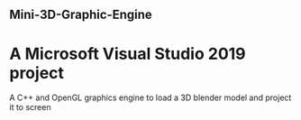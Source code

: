 ## Mini-3D-Graphic-Engine
# A Microsoft Visual Studio 2019 project
A C++ and OpenGL graphics engine to load a 3D blender model and project it to screen
